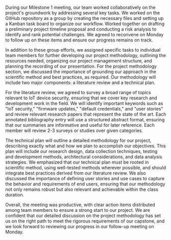 During our Milestone 1 meeting, our team worked collaboratively on the project's groundwork by addressing several key tasks. We worked on the GitHub repository as a group by creating the necessary files and setting up a Kanban task board to organize our workflow. Worked together on drafting a preliminary project timeline proposal and conducting a risk analysis to identify and rank potential challenges. We agreed to reconvene on Monday to follow up on these items and ensure our progress remains on track.

In addition to these group efforts, we assigned specific tasks to individual team members for further developing our project methodology, outlining the resources needed, organizing our project management structure, and planning the recording of our presentation. For the project methodology section, we discussed the importance of grounding our approach in the scientific method and best practices, as required. Our methodology will include two major components: a literature review and a technical plan.

For the literature review, we agreed to survey a broad range of topics relevant to IoT device security, ensuring that we cover key research and development work in the field. We will identify important keywords such as "IoT security," "firmware updates," "default credentials," and "user stories" and review relevant research papers that represent the state of the art. Each annotated bibliography entry will use a structured abstract format, ensuring that our summaries are informative and useful for later reference. Each member will review 2-3 surveys or studies over given categories. 

The technical plan will outline a detailed methodology for our project, describing exactly what and how we plan to accomplish our objectives. This plan will include our research design, data collection techniques, testing and development methods, architectural considerations, and data analysis strategies. We emphasized that our technical plan must be rooted in scientific method, using well-tested methods wherever possible, and should integrate best practices derived from our literature review. We also discussed the importance of defining user stories and use cases to capture the behavior and requirements of end users, ensuring that our methodology not only remains robust but also relevant and achievable within the class duration.

Overall, the meeting was productive, with clear action items distributed among team members to ensure a strong start to our project. We are confident that our detailed discussion on the project methodology has set us on the right path to meet the rigorous requirements of our capstone, and we look forward to reviewing our progress in our follow-up meeting on Monday.
